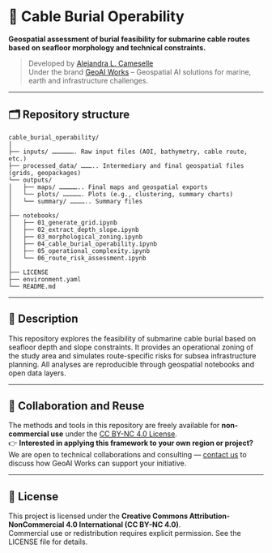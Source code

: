 # 📌 Cable Burial Operability

**Geospatial assessment of burial feasibility for submarine cable routes based on seafloor morphology and technical constraints.**

> Developed by [Alejandra L. Cameselle](https://www.linkedin.com/in/alejandralcameselle/)  
> Under the brand [GeoAI Works](https://www.linkedin.com/company/geoai-works/) – Geospatial AI solutions for marine, earth and infrastructure challenges.

---

## 🗂️ Repository structure

```
cable_burial_operability/
│
├── inputs/ ………………. Raw input files (AOI, bathymetry, cable route, etc.)
├── processed_data/ ……….. Intermediary and final geospatial files (grids, geopackages)
└── outputs/
│   ├── maps/ …………….. Final maps and geospatial exports
│   └── plots/ ……………. Plots (e.g., clustering, summary charts)
│   └── summary/ ………….. Summary files
│
├── notebooks/
│   ├── 01_generate_grid.ipynb
│   ├── 02_extract_depth_slope.ipynb
│   ├── 03_morphological_zoning.ipynb
│   ├── 04_cable_burial_operability.ipynb
│   ├── 05_operational_complexity.ipynb
│   └── 06_route_risk_assessment.ipynb
│
├── LICENSE
├── environment.yaml
└── README.md
```

---

## 📖 Description

This repository explores the feasibility of submarine cable burial based on seafloor depth and slope constraints. It provides an operational zoning of the study area and simulates route-specific risks for subsea infrastructure planning. All analyses are reproducible through geospatial notebooks and open data layers.

---

## 🔁 Collaboration and Reuse

The methods and tools in this repository are freely available for **non-commercial use** under the [CC BY-NC 4.0 License](https://creativecommons.org/licenses/by-nc/4.0/).  
👉 **Interested in applying this framework to your own region or project?**  
We are open to technical collaborations and consulting — [contact us](https://www.linkedin.com/company/geoai-works/) to discuss how GeoAI Works can support your initiative.

---

## 📜 License

This project is licensed under the **Creative Commons Attribution-NonCommercial 4.0 International (CC BY-NC 4.0)**.  
Commercial use or redistribution requires explicit permission. See the LICENSE file for details.

